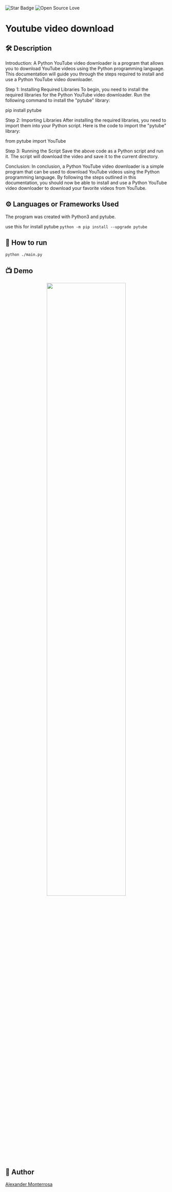 <!--Please do not remove this part-->

![Star Badge](https://img.shields.io/static/v1?label=%F0%9F%8C%9F&message=If%20Useful&style=style=flat&color=BC4E99)
![Open Source Love](https://badges.frapsoft.com/os/v1/open-source.svg?v=103)

# Youtube video download

<!--An image is an illustration for your project, the tip here is using your sense of humour as much as you can :D

You can copy paste my markdown photo insert as following:
<p align="center">
<img src="your-source-is-here" width=40% height=40%>
-->

## 🛠️ Description
Introduction:
A Python YouTube video downloader is a program that allows you to download YouTube videos using the Python programming language. This documentation will guide you through the steps required to install and use a Python YouTube video downloader.

Step 1: Installing Required Libraries
To begin, you need to install the required libraries for the Python YouTube video downloader. Run the following command to install the "pytube" library:

pip install pytube

Step 2: Importing Libraries
After installing the required libraries, you need to import them into your Python script. Here is the code to import the "pytube" library:

from pytube import YouTube

Step 3: Running the Script
Save the above code as a Python script and run it. The script will download the video and save it to the current directory.

Conclusion:
In conclusion, a Python YouTube video downloader is a simple program that can be used to download YouTube videos using the Python programming language. By following the steps outlined in this documentation, you should now be able to install and use a Python YouTube video downloader to download your favorite videos from YouTube.

## ⚙️ Languages or Frameworks Used

<!--Remove the below lines and add yours -->

The program was created with Python3 and pytube.

use this for install pytube
`python -m pip install --upgrade pytube`

<!-- Modules required to be able to use the script successfully
and how to install them.
(If there are a lot of them, including a `requirements.txt` file will work better.) -->

## 🌟 How to run

<!--Remove the below lines and add yours -->

`python ./main.py`

## 📺 Demo
<p align="center">
<img
src="https://github.com/ndleah/python-mini-project/blob/main/IMG/Youtube_video_download.png"
width=70% height=70%>

## 🤖 Author

<!--Remove the below lines and add yours -->

[Alexander Monterrosa](https://github.com/Alex108-lab)
